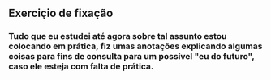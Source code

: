 ## Exerciçio de fixação 


### Tudo que eu estudei até agora sobre tal assunto estou colocando em prática, fiz umas anotações explicando algumas coisas para fins de consulta para um possível "eu do futuro", caso ele esteja com falta de prática.
